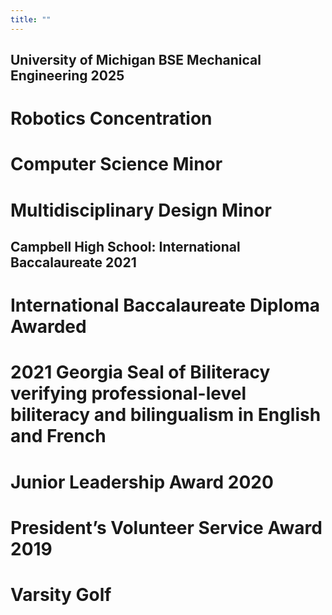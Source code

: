 ```yaml
---
title: ""
---
```


## University of Michigan BSE Mechanical Engineering 2025
# Robotics Concentration
# Computer Science Minor
# Multidisciplinary Design Minor

## Campbell High School: International Baccalaureate 2021
# International Baccalaureate Diploma Awarded 
# 2021 Georgia Seal of Biliteracy verifying professional-level biliteracy and bilingualism in English and French
# Junior Leadership Award 2020
# President’s Volunteer Service Award 2019
# Varsity Golf
